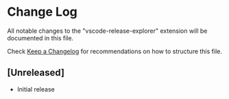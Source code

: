 # Change Log

All notable changes to the "vscode-release-explorer" extension will be documented in this file.

Check [Keep a Changelog](http://keepachangelog.com/) for recommendations on how to structure this file.

## [Unreleased]

- Initial release
